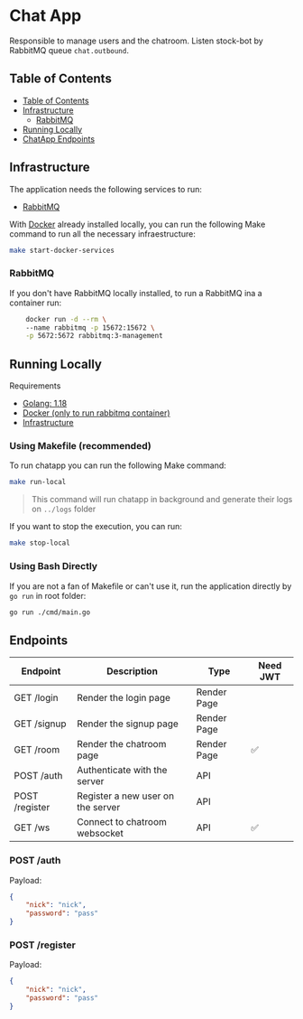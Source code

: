 # Chat App

Responsible to manage users and the chatroom. Listen stock-bot by RabbitMQ queue `chat.outbound`.

## Table of Contents

- [Table of Contents](#table-of-contents)
- [Infrastructure](#infrastructure)
    - [RabbitMQ](#rabbitmq)
- [Running Locally](#running-localy)
- [ChatApp Endpoints](#Endpoints)


## Infrastructure
The application needs the following services to run:
- [RabbitMQ](https://www.rabbitmq.com/)

With [Docker](https://www.docker.com/products/docker-desktop/) already installed locally, you can run the following Make command to run all the necessary infraestructure:

```bash
make start-docker-services
```

### RabbitMQ
If you don't have RabbitMQ locally installed, to run a RabbitMQ ina a container run:
```bash
	docker run -d --rm \ 
    --name rabbitmq -p 15672:15672 \
    -p 5672:5672 rabbitmq:3-management
```

## Running Locally

Requirements
- [Golang: 1.18](https://go.dev/dl/)
- [Docker (only to run rabbitmq container)](https://www.docker.com/products/docker-desktop/) 
- [Infrastructure](#infrastructure)

### Using Makefile (recommended)

To run chatapp you can run the following Make command:
```bash
make run-local
```
> This command will run chatapp in background and generate their logs on `../logs` folder

If you want to stop the execution, you can run:
```bash
make stop-local
```

### Using Bash Directly
If you are not a fan of Makefile or can't use it, run the application directly by `go run` in root folder:
```bash
go run ./cmd/main.go
```

## Endpoints
| Endpoint | Description | Type | Need JWT |
|---       |---          |---   |---   
| GET /login | Render the login page | Render Page |  |
| GET /signup | Render the signup page | Render Page | |
| GET /room | Render the chatroom page | Render Page | :white_check_mark: 
| POST /auth | Authenticate with the server | API |  |
| POST /register | Register a new user on the server | API | |
| GET /ws | Connect to chatroom websocket | API | :white_check_mark: |

### POST /auth
Payload:
```json
{
    "nick": "nick",
    "password": "pass"
}
```

### POST /register
Payload:
```json
{
    "nick": "nick",
    "password": "pass"
}
```